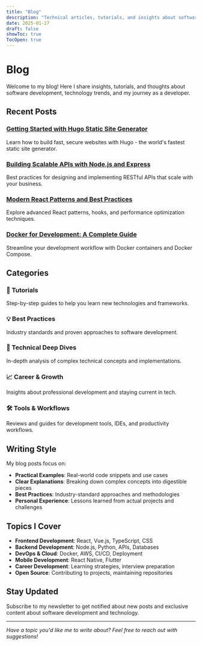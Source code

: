```yaml
---
title: "Blog"
description: "Technical articles, tutorials, and insights about software development"
date: 2025-01-27
draft: false
showToc: true
TocOpen: true
---
```


# Blog

Welcome to my blog! Here I share insights, tutorials, and thoughts about software development, technology trends, and my journey as a developer.

## Recent Posts

### [Getting Started with Hugo Static Site Generator](/blogs/hugo-getting-started)
Learn how to build fast, secure websites with Hugo - the world's fastest static site generator.

### [Building Scalable APIs with Node.js and Express](/blogs/nodejs-api-design)
Best practices for designing and implementing RESTful APIs that scale with your business.

### [Modern React Patterns and Best Practices](/blogs/react-patterns-2024)
Explore advanced React patterns, hooks, and performance optimization techniques.

### [Docker for Development: A Complete Guide](/blogs/docker-development-guide)
Streamline your development workflow with Docker containers and Docker Compose.

## Categories

### 🚀 Tutorials
Step-by-step guides to help you learn new technologies and frameworks.

### 💡 Best Practices
Industry standards and proven approaches to software development.

### 🔧 Technical Deep Dives
In-depth analysis of complex technical concepts and implementations.

### 📈 Career & Growth
Insights about professional development and staying current in tech.

### 🛠️ Tools & Workflows
Reviews and guides for development tools, IDEs, and productivity workflows.

## Writing Style

My blog posts focus on:
- **Practical Examples**: Real-world code snippets and use cases
- **Clear Explanations**: Breaking down complex concepts into digestible pieces
- **Best Practices**: Industry-standard approaches and methodologies
- **Personal Experience**: Lessons learned from actual projects and challenges

## Topics I Cover

- **Frontend Development**: React, Vue.js, TypeScript, CSS
- **Backend Development**: Node.js, Python, APIs, Databases
- **DevOps & Cloud**: Docker, AWS, CI/CD, Deployment
- **Mobile Development**: React Native, Flutter
- **Career Development**: Learning strategies, interview preparation
- **Open Source**: Contributing to projects, maintaining repositories

## Stay Updated

Subscribe to my newsletter to get notified about new posts and exclusive content about software development and technology.

---

*Have a topic you'd like me to write about? Feel free to reach out with suggestions!*
